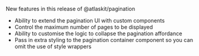 New features in this release of @atlaskit/pagination

- Ability to extend the pagination UI with custom components
- Control the maximum number of pages to be displayed
- Ability to customise the logic to collapse the pagination affordance
- Pass in extra styling to the pagination container component so you can omit the use of style wrappers
